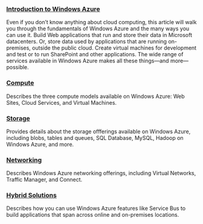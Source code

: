 ### [Introduction to Windows Azure][]
Even if you don’t know anything about cloud computing, this article will walk you through the fundamentals of Windows Azure and the many ways you can use it. Build Web applications that run and store their data in Microsoft datacenters. Or, store data used by applications that are running on-premises, outside the public cloud. Create virtual machines for development and test or to run SharePoint and other applications. The wide range of services available in Windows Azure makes all these things—and more—possible.

### [Compute][]
Describes the three compute models available on Windows Azure: Web Sites, Cloud Services, and Virtual Machines.

### [Storage][]
Provides details about the storage offferings available on Windows Azure, including blobs, tables and queues, SQL Database, MySQL, Hadoop on Windows Azure, and more.

### [Networking][]
Describes Windows Azure networking offerings, including Virtual Networks, Traffic Manager, and Connect.

### [Hybrid Solutions][]
Describes how you can use Windows Azure features like Service Bus to build applications that span across online and on-premises locations.

[Introduction to Windows Azure]: /en-us/develop/net/fundamentals/intro-to-windows-azure/
[Compute]: /en-us/develop/net/fundamentals/application-model/
[Storage]: /en-us/develop/net/fundamentals/cloud-storage/
[Networking]: /en-us/develop/net/fundamentals/Networking/
[Hybrid Solutions]: /en-us/develop/net/fundamentals/hybrid-solutions/